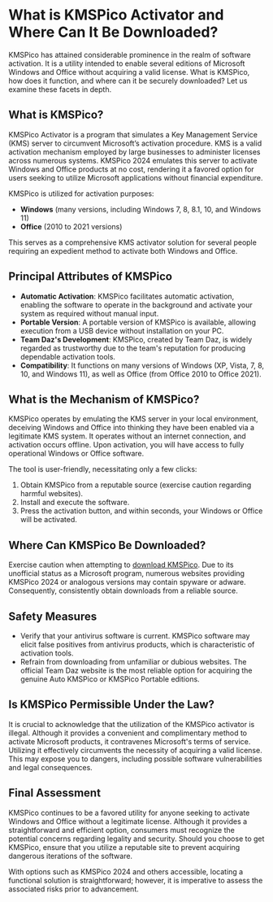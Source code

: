 # What is KMSPico Activator and Where Can It Be Downloaded?

KMSPico has attained considerable prominence in the realm of software activation. It is a utility intended to enable several editions of Microsoft Windows and Office without acquiring a valid license. What is KMSPico, how does it function, and where can it be securely downloaded? Let us examine these facets in depth.

## What is KMSPico?

KMSPico Activator is a program that simulates a Key Management Service (KMS) server to circumvent Microsoft’s activation procedure. KMS is a valid activation mechanism employed by large businesses to administer licenses across numerous systems. KMSPico 2024 emulates this server to activate Windows and Office products at no cost, rendering it a favored option for users seeking to utilize Microsoft applications without financial expenditure.

KMSPico is utilized for activation purposes:
- **Windows** (many versions, including Windows 7, 8, 8.1, 10, and Windows 11)
- **Office** (2010 to 2021 versions)

This serves as a comprehensive KMS activator solution for several people requiring an expedient method to activate both Windows and Office.

## Principal Attributes of KMSPico

- **Automatic Activation**: KMSPico facilitates automatic activation, enabling the software to operate in the background and activate your system as required without manual input.
- **Portable Version**: A portable version of KMSPico is available, allowing execution from a USB device without installation on your PC.
- **Team Daz's Development**: KMSPico, created by Team Daz, is widely regarded as trustworthy due to the team's reputation for producing dependable activation tools.
- **Compatibility**: It functions on many versions of Windows (XP, Vista, 7, 8, 10, and Windows 11), as well as Office (from Office 2010 to Office 2021).

## What is the Mechanism of KMSPico?

KMSPico operates by emulating the KMS server in your local environment, deceiving Windows and Office into thinking they have been enabled via a legitimate KMS system. It operates without an internet connection, and activation occurs offline. Upon activation, you will have access to fully operational Windows or Office software.

The tool is user-friendly, necessitating only a few clicks:
1. Obtain KMSPico from a reputable source (exercise caution regarding harmful websites).
2. Install and execute the software.
3. Press the activation button, and within seconds, your Windows or Office will be activated.

## Where Can KMSPico Be Downloaded?

Exercise caution when attempting to <a href="https://href.li/?https://goo.su/ZZZQpg0">download KMSPico</a>. Due to its unofficial status as a Microsoft program, numerous websites providing KMSPico 2024 or analogous versions may contain spyware or adware. Consequently, consistently obtain downloads from a reliable source.


## Safety Measures

- Verify that your antivirus software is current. KMSPico software may elicit false positives from antivirus products, which is characteristic of activation tools.
- Refrain from downloading from unfamiliar or dubious websites. The official Team Daz website is the most reliable option for acquiring the genuine Auto KMSPico or KMSPico Portable editions.

## Is KMSPico Permissible Under the Law?

It is crucial to acknowledge that the utilization of the KMSPico activator is illegal. Although it provides a convenient and complimentary method to activate Microsoft products, it contravenes Microsoft's terms of service. Utilizing it effectively circumvents the necessity of acquiring a valid license. This may expose you to dangers, including possible software vulnerabilities and legal consequences.

## Final Assessment

KMSPico continues to be a favored utility for anyone seeking to activate Windows and Office without a legitimate license. Although it provides a straightforward and efficient option, consumers must recognize the potential concerns regarding legality and security. Should you choose to get KMSPico, ensure that you utilize a reputable site to prevent acquiring dangerous iterations of the software.

With options such as KMSPico 2024 and others accessible, locating a functional solution is straightforward; however, it is imperative to assess the associated risks prior to advancement.
